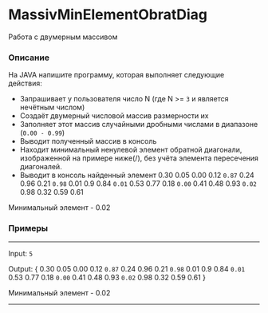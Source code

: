 # MassivMinElementObratDiag

Работа с двумерным массивом

### Описание

На JAVA напишите программу, которая выполняет следующие действия:
- Запрашивает у пользователя число N (где N >= `3` и является нечётным числом)
- Создаёт двумерный числовой массив размерности их
- Заполняет этот массив случайными дробными числами в диапазоне (`0.00 - 0.99`) 
- Выводит полученный массив в консоль
- Находит минимальный ненулевой элемент обратной диагонали, изображенной на примере ниже(/), без учёта элемента пересечения диагоналей.
- Выводит в консоль найденный элемент
 0.30  0.05  0.00  0.12 `0.87` 
 0.24  0.96  0.21 `0.98` 0.01 
 0.9   0.84 `0.01` 0.53  0.77 
 0.18 `0.00` 0.41 0.48   0.93 
`0.02` 0.98  0.32 0.59   0.61

Минимальный элемент - 0.02


### Примеры

---
Input: `5`

Output: 
{
 0.30  0.05  0.00  0.12 `0.87` 
 0.24  0.96  0.21 `0.98` 0.01 
 0.9   0.84 `0.01` 0.53  0.77 
 0.18 `0.00` 0.41 0.48   0.93 
`0.02` 0.98  0.32 0.59   0.61
}

Минимальный элемент - 0.02

---

